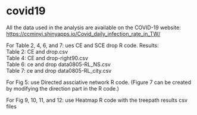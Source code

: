 # covid19
All the data used in the analysis are available on the COVID-19 website:
https://ccminyi.shinyapps.io/Covid_daily_infection_rate_in_TW/  

For Table 2, 4, 6, and 7: ues CE and SCE drop R code. 
Results:  
Table 2: CE and drop.csv    
Table 4: CE and drop-right90.csv    
Table 6: ce and drop data0805-RL_NS.csv   
Table 7: ce and drop data0805-RL_city.csv   

For Fig 5: use Directed assciative network R code. (Figure 7 can be created by modifying the direction part in the R code.)  

For Fig 9, 10, 11, and 12: use Heatmap R code with the treepath results csv files 
